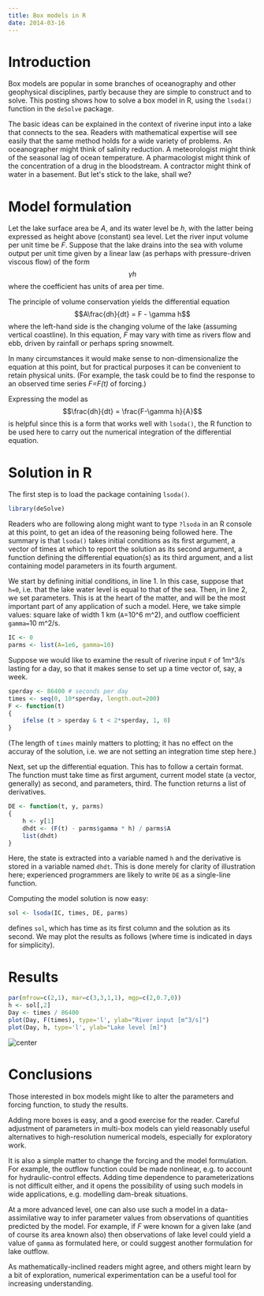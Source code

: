 ```yaml
---
title: Box models in R
date: 2014-03-16
---
```


# Introduction

Box models are popular in some branches of oceanography and other geophysical disciplines, partly because they are simple to construct and to solve.  This posting shows how to solve a box model in R, using the `lsoda()` function in the `deSolve` package.

The basic ideas can be explained in the context of riverine input into a lake that connects to the sea.  Readers with mathematical expertise will see easily that the same method holds for a wide variety of problems. An oceanographer might think of salinity reduction.  A meteorologist might think of the seasonal lag of ocean temperature.  A pharmacologist might think of the concentration of a drug in the bloodstream.  A contractor might think of water in a basement.  But let's stick to the lake, shall we?


# Model formulation

Let the lake surface area be *A*, and its water level be *h*, with the latter being expressed as height above (constant) sea level.  Let the river input volume per unit time be *F*.   Suppose that the lake drains into the sea with volume output per unit time given by a linear law (as perhaps with pressure-driven viscous flow) of the form $$\gamma h$$ where the coefficient has units of area per time.



The principle of volume conservation yields the differential equation
$$A\frac{dh}{dt} = F - \gamma h$$
where the left-hand side is the changing volume of the lake (assuming vertical coastline).  In this equation, *F* may vary with time as rivers flow and ebb, driven by rainfall or perhaps spring snowmelt.

In many circumstances it would make sense to non-dimensionalize the equation at this point, but for practical purposes it can be convenient to retain physical units.  (For example, the task could be to find the response to an observed time series *F=F(t)* of forcing.)

Expressing the model as
$$\frac{dh}{dt} = \frac{F-\gamma h}{A}$$
is helpful since this is a form that works well with `lsoda()`, the R function to be used here to carry out the numerical integration of the differential equation.



# Solution in R

The first step is to load the package containing `lsoda()`.


```R
library(deSolve)
```

Readers who are following along might want to type `?lsoda` in an R console at
this point, to get an idea of the reasoning being followed here.  The summary
is that `lsoda()` takes initial conditions as its first argument, a vector of
times at which to report the solution as its second argument, a function
defining the differential equation(s) as its third argument, and a list
containing model parameters in its fourth argument.

We start by defining initial conditions, in line 1.  In this case, suppose that
`h=0`, i.e. that the lake water level is equal to that of the sea.  Then, in
line 2, we set parameters.  This is at the heart of the matter, and will be the
most important part of any application of such a model.  Here, we take simple
values: square lake of width 1 km (`A`=10^6 m^2), and outflow coefficient
`gamma=`10 m^2/s.



```R
IC <- 0
parms <- list(A=1e6, gamma=10)
```

Suppose we would like to examine the result of riverine input `F` of 1m^3/s
lasting for a day, so that it makes sense to set up a time vector of, say, a
week.


```R
sperday <- 86400 # seconds per day
times <- seq(0, 10*sperday, length.out=200)
F <- function(t)
{
    ifelse (t > sperday & t < 2*sperday, 1, 0)
}
```

(The length of `times` mainly matters to plotting; it has no effect on the
accuray of the solution, i.e. we are not setting an integration time step
here.)

Next, set up the differential equation.  This has to follow a certain format.
The function must take time as first argument, current model state (a vector,
generally) as second, and parameters, third.  The function returns a list of
derivatives.

```R
DE <- function(t, y, parms)
{
    h <- y[1]
    dhdt <- (F(t) - parms$gamma * h) / parms$A
    list(dhdt)
}
```

Here, the state is extracted into a variable named `h` and the derivative is
stored in a variable named `dhdt`.  This is done merely for clarity of
illustration here; experienced programmers are likely to write `DE` as a
single-line function.

Computing the model solution is now easy:

```R
sol <- lsoda(IC, times, DE, parms)
```

defines `sol`, which has time as its first column and the solution as its
second.  We may plot the results as follows (where time is indicated in days
for simplicity).

# Results


```R
par(mfrow=c(2,1), mar=c(3,3,1,1), mgp=c(2,0.7,0))
h <- sol[,2]
Day <- times / 86400
plot(Day, F(times), type='l', ylab="River input [m^3/s]")
plot(Day, h, type='l', ylab="Lake level [m]")
```

![center](http://dankelley.github.io/figs/2014-03-16-box-model/box-model.png) 

# Conclusions

Those interested in box models might like to alter the parameters and forcing
function, to study the results.  

Adding more boxes is easy, and a good exercise for the reader.  Careful
adjustment of parameters in multi-box models can yield reasonably useful
alternatives to high-resolution numerical models, especially for exploratory
work.

It is also a simple matter to change the forcing and the model formulation.
For example, the outflow function could be made nonlinear, e.g. to account for
hydraulic-control effects.  Adding time dependence to parameterizations is not
difficult either, and it opens the possibility of using such models in wide
applications, e.g. modelling dam-break situations.  

At a more advanced level, one can also use such a model in a data-assimilative
way to infer parameter values from observations of quantities predicted by the
model.  For example, if *F* were known for a given lake (and of course its area
known also) then observations of lake level could yield a value of `gamma` as
formulated here, or could suggest another formulation for lake outflow.

As mathematically-inclined readers might agree, and others might learn by a bit
of exploration, numerical experimentation can be a useful tool for increasing
understanding.

